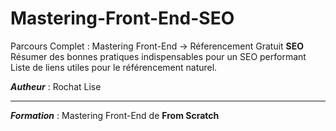 # Mastering-Front-End-SEO

Parcours Complet : Mastering Front-End -> Réferencement Gratuit **SEO**<br>
Résumer des bonnes pratiques indispensables pour un SEO performant<br>
Liste de liens utiles pour le référencement naturel. 

***Autheur*** : Rochat Lise<hr>
***Formation*** : Mastering Front-End de **From Scratch**
